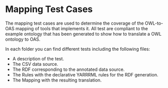 # Mapping Test Cases  

The mapping test cases are used to determine the coverage of the OWL-to-OAS mapping of tools that implements it. All test are compliant to the example ontology that has been generated to show how to translate a OWL ontology to OAS.

In each folder you can find different tests including the following files:

- A description of the test.
- The CSV data source.
- The RDF corresponding to the annotated data source.  
- The Rules with the declarative YARRRML rules for the RDF generation.
- The Mapping with the resulting translation.
